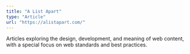 ```yaml
---
title: "A List Apart"
type: "Article"
url: "https://alistapart.com/"
---
```


Articles exploring the design, development, and meaning of web content, with a special focus on web standards and best practices.
